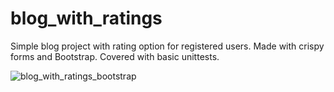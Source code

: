 # blog_with_ratings
Simple blog project with rating option for registered users. Made with crispy forms and Bootstrap. Covered with basic unittests.


![blog_with_ratings_bootstrap](https://user-images.githubusercontent.com/110901739/234271367-5626a02e-f526-4126-a854-0018ab1925c1.png)
